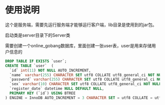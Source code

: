 # 使用说明

这个是服务端，需要先运行服务端才能够运行客户端，lib目录是使用到的jar包。

启动类是server目录下的Server类

需要创建一个online_gobang数据库，里面创建一张user表，user是用来存储用户信息的

```sql
DROP TABLE IF EXISTS `user`;
CREATE TABLE `user`  (
  `id` int(11) NOT NULL AUTO_INCREMENT,
  `name` varchar(255) CHARACTER SET utf8 COLLATE utf8_general_ci NOT NULL,
  `password` varchar(255) CHARACTER SET utf8 COLLATE utf8_general_ci NOT NULL,
  `sex` varchar(10) CHARACTER SET utf8 COLLATE utf8_general_ci NOT NULL,
  `register_date` datetime NULL DEFAULT NULL,
  PRIMARY KEY (`id`) USING BTREE
) ENGINE = InnoDB AUTO_INCREMENT = 3 CHARACTER SET = utf8 COLLATE = utf8_general_ci ROW_FORMAT = Dynamic;
```
